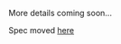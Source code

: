 More details coming soon...

Spec moved [here](https://github.com/NuGet/Home/wiki/NuGet-cross-plat-authentication-plugin)